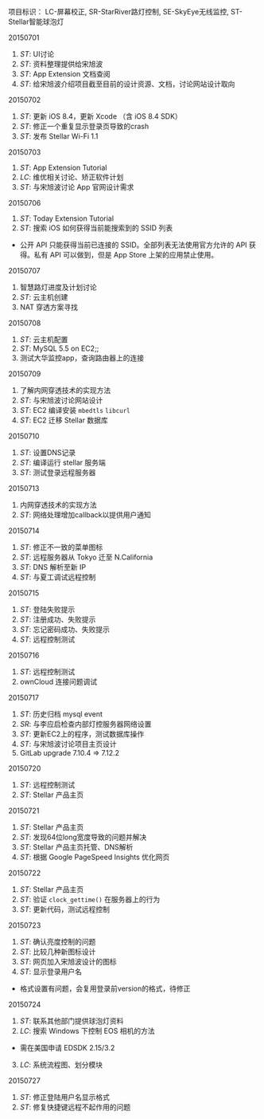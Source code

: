 项目标识： LC-屏幕校正, SR-StarRiver路灯控制, SE-SkyEye无线监控, ST-Stellar智能球泡灯

20150701

1. *ST*: UI讨论
2. *ST*: 资料整理提供给宋旭波
3. *ST*: App Extension 文档查阅
4. *ST*: 给宋旭波介绍项目截至目前的设计资源、文档，讨论网站设计取向

20150702

1. *ST*: 更新 iOS 8.4，更新 Xcode （含 iOS 8.4 SDK）
2. *ST*: 修正一个重复显示登录页导致的crash
3. *ST*: 发布 Stellar Wi-Fi 1.1

20150703

1. *ST*: App Extension Tutorial
2. *LC*: 维优相关讨论、矫正软件计划
3. *ST*: 与宋旭波讨论 App 官网设计需求

20150706

1. *ST*: Today Extension Tutorial
2. *ST*: 搜索 iOS 如何获得当前能搜索到的 SSID 列表
  - 公开 API 只能获得当前已连接的 SSID。全部列表无法使用官方允许的 API 获得。私有 API 可以做到，但是 App Store 上架的应用禁止使用。

20150707

1. 智慧路灯进度及计划讨论
2. *ST*: 云主机创建
3. NAT 穿透方案寻找

20150708

1. *ST*: 云主机配置
2. *ST*: MySQL 5.5 on EC2;;
3. 测试大华监控app，查询路由器上的连接

20150709

1. 了解内网穿透技术的实现方法
2. *ST*: 与宋旭波讨论网站设计
3. *ST*: EC2 编译安装 `mbedtls` `libcurl`
4. *ST*: EC2 迁移 Stellar 数据库

20150710

1. *ST*: 设置DNS记录
2. *ST*: 编译运行 stellar 服务端
3. *ST*: 测试登录远程服务器

20150713

1. 内网穿透技术的实现方法
2. *ST*: 网络处理增加callback以提供用户通知

20150714

1. *ST*: 修正不一致的菜单图标
2. *ST*: 远程服务器从 Tokyo 迁至 N.California
3. *ST*: DNS 解析至新 IP
4. *ST*: 与夏工调试远程控制

20150715

1. *ST*: 登陆失败提示
2. *ST*: 注册成功、失败提示
3. *ST*: 忘记密码成功、失败提示
4. *ST*: 远程控制测试

20150716

1. *ST*: 远程控制测试
2. ownCloud 连接问题调试

20150717

1. *ST*: 历史归档 mysql event
2. *SR*: 与李应启检查内部灯控服务器网络设置
3. *ST*: 更新EC2上的程序，测试数据库操作
4. *ST*: 与宋旭波讨论项目主页设计
5. GitLab upgrade 7.10.4 => 7.12.2

20150720

1. *ST*: 远程控制测试
2. *ST*: Stellar 产品主页

20150721

1. *ST*: Stellar 产品主页
2. *ST*: 发现64位long宽度导致的问题并解决
3. *ST*: Stellar 产品主页托管、DNS解析
4. *ST*: 根据 Google PageSpeed Insights 优化网页

20150722

1. *ST*: Stellar 产品主页
2. *ST*: 验证 `clock_gettime()` 在服务器上的行为
3. *ST*: 更新代码，测试远程控制

20150723

1. *ST*: 确认亮度控制的问题
2. *ST*: 比较几种新图标设计
3. *ST*: 网页加入宋旭波设计的图标
4. *ST*: 显示登录用户名
  - 格式设置有问题，会复用登录前version的格式，待修正

20150724

1. *ST*: 联系其他部门提供球泡灯资料
2. *LC*: 搜索 Windows 下控制 EOS 相机的方法
  - 需在美国申请 EDSDK 2.15/3.2
3. *LC*: 系统流程图、划分模块

20150727

1. *ST*: 修正登陆用户名显示格式
2. *ST*: 修复快捷键远程不起作用的问题

[//]: # (comment)
